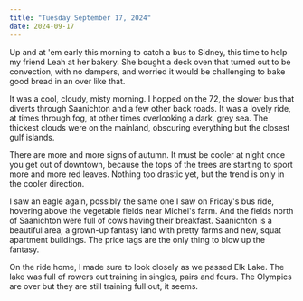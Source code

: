 ```yaml
---
title: "Tuesday September 17, 2024"
date: 2024-09-17
---
```

Up and at 'em early this morning to catch a bus to Sidney, this time to help my friend Leah at her bakery.  She bought a deck oven that turned out to be convection, with no dampers, and worried it would be challenging to bake good bread in an over like that. 

It was a cool, cloudy, misty morning.  I hopped on the 72, the slower bus that diverts through Saanichton and a few other back roads.  It was a lovely ride, at times through fog, at other times overlooking a dark, grey sea.  The thickest clouds were on the mainland, obscuring everything but the closest gulf islands.

There are more and more signs of autumn.  It must be cooler at night once you get out of downtown, because the tops of the trees are starting to sport more and more red leaves. Nothing too drastic yet, but the trend is only in the cooler direction.

I saw an eagle again, possibly the same one I saw on Friday's bus ride, hovering above the vegetable fields near Michel's farm.  And the fields north of Saanichton were full of cows having their breakfast.  Saanichton is a beautiful area, a grown-up fantasy land with pretty farms and new, squat apartment buildings.  The price tags are the only thing to blow up the fantasy.

On the ride home, I made sure to look closely as we passed Elk Lake.  The lake was full of rowers out training in singles, pairs and fours.  The Olympics are over but they are still training full out, it seems.

